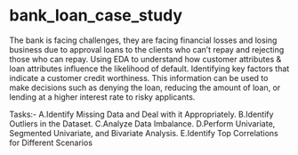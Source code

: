 # bank_loan_case_study

The bank is facing challenges, they are facing financial losses and losing business due to approval loans to the clients who can’t repay and rejecting those who can repay.
     Using EDA to understand how customer attributes & loan attributes influence the likelihood of default. Identifying key factors that indicate a customer credit worthiness. This information can be used to make decisions such as denying the loan, reducing the amount of loan, or lending at a higher interest rate to risky applicants.

Tasks:-
A.Identify Missing Data and Deal with it Appropriately.
B.Identify Outliers in the Dataset.
C.Analyze Data Imbalance.
D.Perform Univariate, Segmented Univariate, and Bivariate Analysis.
E.Identify Top Correlations for Different Scenarios
